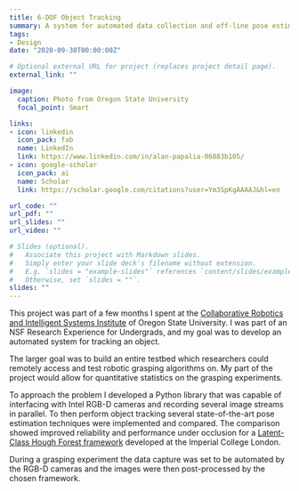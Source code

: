 ```yaml
---
title: 6-DOF Object Tracking
summary: A system for automated data collection and off-line pose estimation for predetermined objects for robotic grasping testbed
tags:
- Design
date: "2020-09-30T00:00:00Z"

# Optional external URL for project (replaces project detail page).
external_link: ""

image:
  caption: Photo from Oregon State University
  focal_point: Smart

links:
- icon: linkedin
  icon_pack: fab
  name: LinkedIn
  link: https://www.linkedin.com/in/alan-papalia-06883b105/
- icon: google-scholar
  icon_pack: ai
  name: Scholar
  link: https://scholar.google.com/citations?user=Ym3SpKgAAAAJ&hl=en

url_code: ""
url_pdf: ""
url_slides: ""
url_video: ""

# Slides (optional).
#   Associate this project with Markdown slides.
#   Simply enter your slide deck's filename without extension.
#   E.g. `slides = "example-slides"` references `content/slides/example-slides.md`.
#   Otherwise, set `slides = ""`.
slides: ""
---
```


This project was part of a few months I spent at the <a
href="https://robotics.oregonstate.edu/"> Collaborative Robotics and Intelligent
Systems Institute</a> of Oregon State University. I was part of an NSF Research
Experience for Undergrads, and my goal was to develop an automated system for
tracking an object.

The larger goal was to build an entire testbed which researchers could remotely
access and test robotic grasping algorithms on. My part of the project would
allow for quantitative statistics on the grasping experiments.

To approach the problem I developed a Python library that was capable of
interfacing with Intel RGB-D cameras and recording several image streams in
parallel. To then perform object tracking several state-of-the-art pose
estimation techniques were implemented and compared. The comparison showed
improved reliability and performance under occlusion for a <a
href="https://labicvl.github.io/docs/pubs/Aly_ECCV_2014.pdf"> Latent-Class Hough
Forest framework</a> developed at the Imperial College London.

During a grasping experiment the data capture was set to be automated by the
RGB-D cameras and the images were then post-processed by the chosen framework.
